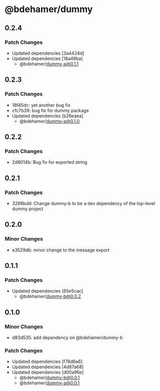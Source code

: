 # @bdehamer/dummy

## 0.2.4

### Patch Changes

- Updated dependencies [3a4424d]
- Updated dependencies [18a49ba]
  - @bdehamer/dummy-a@0.1.1

## 0.2.3

### Patch Changes

- 18f45dc: yet another bug fix
- cfc7b39: bug fix for dummy package
- Updated dependencies [b28eaea]
  - @bdehamer/dummy-a@0.1.0

## 0.2.2

### Patch Changes

- 2d8014b: Bug fix for exported string

## 0.2.1

### Patch Changes

- 3298bdd: Change dummy-b to be a dev dependency of the top-level dummy project

## 0.2.0

### Minor Changes

- e3529db: minor change to the message export

## 0.1.1

### Patch Changes

- Updated dependencies [65e5cac]
  - @bdehamer/dummy-b@0.0.2

## 0.1.0

### Minor Changes

- d83d535: add dependency on @bdehamer/dummy-b

### Patch Changes

- Updated dependencies [f78d8a6]
- Updated dependencies [4d87a68]
- Updated dependencies [d00a96e]
  - @bdehamer/dummy-b@0.0.1
  - @bdehamer/dummy-a@0.0.1
